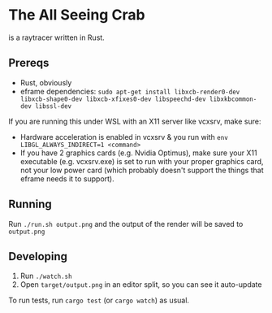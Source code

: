 # The All Seeing Crab

is a raytracer written in Rust.

## Prereqs

* Rust, obviously
* eframe dependencies: `sudo apt-get install libxcb-render0-dev libxcb-shape0-dev libxcb-xfixes0-dev libspeechd-dev libxkbcommon-dev libssl-dev`

If you are running this under WSL with an X11 server like vcxsrv, make sure:

* Hardware acceleration is enabled in vcxsrv & you run with `env LIBGL_ALWAYS_INDIRECT=1 <command>`
* If you have 2 graphics cards (e.g. Nvidia Optimus), make sure your X11 executable (e.g. vcxsrv.exe) is set to run with your proper graphics card, not your low power card (which probably doesn't support the things that eframe needs it to support).

## Running

Run `./run.sh output.png` and the output of the render will be saved to `output.png`

## Developing

1. Run `./watch.sh`
2. Open `target/output.png` in an editor split, so you can see it auto-update

To run tests, run `cargo test` (or `cargo watch`) as usual.

